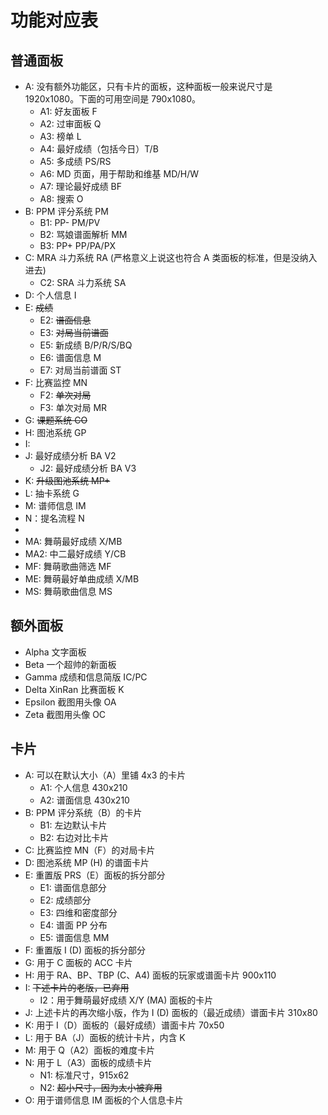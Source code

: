 # 功能对应表

## 普通面板

- A: 没有额外功能区，只有卡片的面板，这种面板一般来说尺寸是 1920x1080。下面的可用空间是 790x1080。
  - A1: 好友面板 F
  - A2: 过审面板 Q
  - A3: 榜单 L
  - A4: 最好成绩（包括今日）T/B
  - A5: 多成绩 PS/RS
  - A6: MD 页面，用于帮助和维基 MD/H/W
  - A7: 理论最好成绩 BF
  - A8: 搜索 O
- B: PPM 评分系统 PM
  - B1: PP- PM/PV
  - B2: 骂娘谱面解析 MM
  - B3: PP+ PP/PA/PX
- C: MRA 斗力系统 RA (严格意义上说这也符合 A 类面板的标准，但是没纳入进去)
  - C2: SRA 斗力系统 SA
- D: 个人信息 I
- E: ~~成绩~~
  - E2: ~~谱面信息~~
  - E3: ~~对局当前谱面~~
  - E5: 新成绩 B/P/R/S/BQ
  - E6: 谱面信息 M
  - E7: 对局当前谱面 ST
- F: 比赛监控 MN
  - F2: ~~单次对局~~
  - F3: 单次对局 MR
- G: ~~课题系统 CO~~
- H: 图池系统 GP
- I: 
- J: 最好成绩分析 BA V2
  - J2: 最好成绩分析 BA V3
- K: ~~升级图池系统 MP+~~
- L: 抽卡系统 G
- M: 谱师信息 IM
- N：提名流程 N
-
- MA: 舞萌最好成绩 X/MB
- MA2: 中二最好成绩 Y/CB
- MF: 舞萌歌曲筛选 MF
- ME: 舞萌最好单曲成绩 X/MB
- MS: 舞萌歌曲信息 MS

## 额外面板

- Alpha 文字面板
- Beta 一个超帅的新面板
- Gamma 成绩和信息简版 IC/PC
- Delta XinRan 比赛面板 K
- Epsilon 截图用头像 OA
- Zeta 截图用头像 OC

## 卡片

- A: 可以在默认大小（A）里铺 4x3 的卡片
  - A1: 个人信息 430x210
  - A2: 谱面信息 430x210
- B: PPM 评分系统（B）的卡片
  - B1: 左边默认卡片
  - B2: 右边对比卡片
- C: 比赛监控 MN（F）的对局卡片
- D: 图池系统 MP (H) 的谱面卡片
- E: 重置版 PRS（E）面板的拆分部分
  - E1: 谱面信息部分
  - E2: 成绩部分
  - E3: 四维和密度部分
  - E4: 谱面 PP 分布
  - E5: 谱面信息 MM
- F: 重置版 I (D) 面板的拆分部分
- G: 用于 C 面板的 ACC 卡片
- H: 用于 RA、BP、TBP (C、A4) 面板的玩家或谱面卡片 900x110
- I: ~~下述卡片的老版，已弃用~~
  - I2：用于舞萌最好成绩 X/Y (MA) 面板的卡片
- J: 上述卡片的再次缩小版，作为 I (D) 面板的（最近成绩）谱面卡片 310x80
- K: 用于 I（D）面板的（最好成绩）谱面卡片 70x50
- L: 用于 BA（J）面板的统计卡片，内含 K
- M: 用于 Q（A2）面板的难度卡片
- N: 用于 L（A3）面板的成绩卡片
  - N1: 标准尺寸，915x62
  - N2: ~~超小尺寸，因为太小被弃用~~
- O: 用于谱师信息 IM 面板的个人信息卡片

